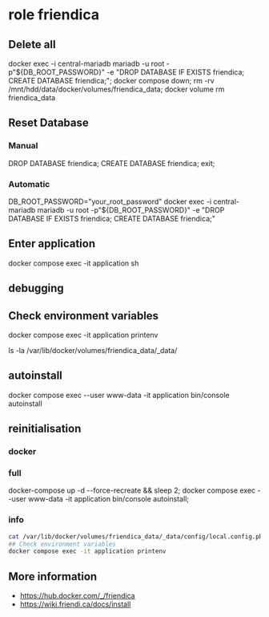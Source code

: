 # role friendica

## Delete all
docker exec -i central-mariadb mariadb -u root -p"${DB_ROOT_PASSWORD}" -e "DROP DATABASE IF EXISTS friendica; CREATE DATABASE friendica;"; docker compose down; rm -rv /mnt/hdd/data/docker/volumes/friendica_data; docker volume rm friendica_data

## Reset Database
### Manual
DROP DATABASE friendica;
CREATE DATABASE friendica;
exit;

### Automatic
DB_ROOT_PASSWORD="your_root_password"
docker exec -i central-mariadb mariadb -u root -p"${DB_ROOT_PASSWORD}" -e "DROP DATABASE IF EXISTS friendica; CREATE DATABASE friendica;"

## Enter application 

docker compose exec -it application sh


## debugging

## Check environment variables
docker compose exec -it application printenv

ls -la /var/lib/docker/volumes/friendica_data/_data/

## autoinstall
docker compose exec --user www-data -it application bin/console autoinstall

## reinitialisation

### docker

### full
docker-compose up -d --force-recreate && sleep 2; docker compose exec --user www-data -it application bin/console autoinstall; 

### info
```bash 
cat /var/lib/docker/volumes/friendica_data/_data/config/local.config.php
## Check environment variables
docker compose exec -it application printenv
```



## More information
- https://hub.docker.com/_/friendica
- https://wiki.friendi.ca/docs/install